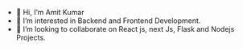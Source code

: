 - 👋 Hi, I’m Amit Kumar
- 👀 I’m interested in Backend and Frontend Development.
- 💞️ I’m looking to collaborate on React js, next Js, Flask and Nodejs Projects.

<!---
ak1058/ak1058 is a ✨ special ✨ repository because its `README.md` (this file) appears on your GitHub profile.
You can click the Preview link to take a look at your changes.
--->
